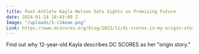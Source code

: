 ```yaml
---
title: Poet-Athlete Kayla Nelson Sets Sights on Promising Future
date: 2024-01-24 18:43:00 Z
Image: "/uploads/1-c14eae.png"
Link: https://www.dcscores.org/blog/2023/11/dc-scores-is-my-origin-story-poet-athlete-kayla-nelson-sets-sights-on-promising-future
---
```


Find out why 12-year-old Kayla describes DC SCORES as her "origin story."